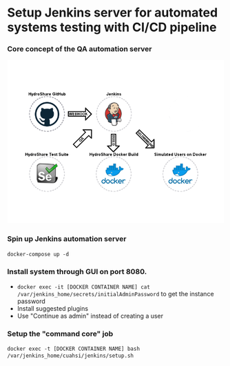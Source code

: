 # Setup Jenkins server for automated systems testing with CI/CD pipeline

### Core concept of the QA automation server
![automation server concept](automation-server-concept.png)

### Spin up Jenkins automation server
```
docker-compose up -d
```
### Install system through GUI on port 8080.
* ``` docker exec -it [DOCKER CONTAINER NAME] cat /var/jenkins_home/secrets/initialAdminPassword ``` to get the instance password
* Install suggested plugins
* Use "Continue as admin" instead of creating a user
### Setup the "command core" job
```
docker exec -t [DOCKER CONTAINER NAME] bash /var/jenkins_home/cuahsi/jenkins/setup.sh
```
